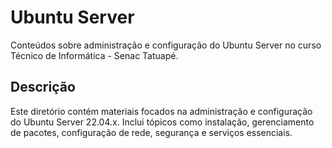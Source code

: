 # Ubuntu Server

Conteúdos sobre administração e configuração do Ubuntu Server no curso Técnico de Informática - Senac Tatuapé.

## Descrição

Este diretório contém materiais focados na administração e configuração do Ubuntu Server 22.04.x. Inclui tópicos como instalação, gerenciamento de pacotes, configuração de rede, segurança e serviços essenciais.